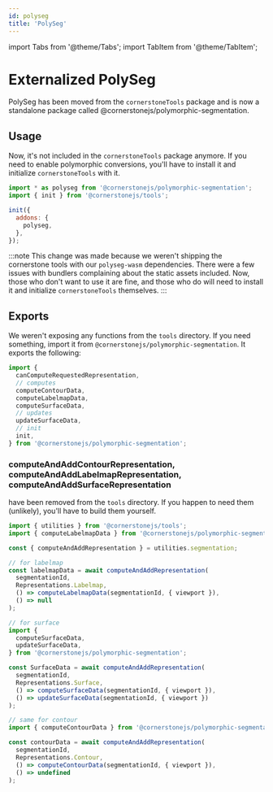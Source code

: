 ```yaml
---
id: polyseg
title: 'PolySeg'
---
```


import Tabs from '@theme/Tabs';
import TabItem from '@theme/TabItem';

# Externalized PolySeg

PolySeg has been moved from the `cornerstoneTools` package and is now a standalone package called @cornerstonejs/polymorphic-segmentation.

## Usage

Now, it's not included in the `cornerstoneTools` package anymore. If you need to enable polymorphic conversions, you'll have to install it and initialize `cornerstoneTools` with it.

```js
import * as polyseg from '@cornerstonejs/polymorphic-segmentation';
import { init } from '@cornerstonejs/tools';

init({
  addons: {
    polyseg,
  },
});
```

:::note
This change was made because we weren't shipping the cornerstone tools with our `polyseg-wasm` dependencies. There were a few issues with bundlers complaining about the static assets included. Now, those who don't want to use it are fine, and those who do will need to install it and initialize `cornerstoneTools` themselves.
:::

## Exports

We weren't exposing any functions from the `tools` directory. If you need something, import it from `@cornerstonejs/polymorphic-segmentation`.
It exports the following:

```js
import {
  canComputeRequestedRepresentation,
  // computes
  computeContourData,
  computeLabelmapData,
  computeSurfaceData,
  // updates
  updateSurfaceData,
  // init
  init,
} from '@cornerstonejs/polymorphic-segmentation';
```

### computeAndAddContourRepresentation, computeAndAddLabelmapRepresentation, computeAndAddSurfaceRepresentation

have been removed from the `tools` directory. If you happen to need them (unlikely), you'll have to build them yourself.

```js
import { utilities } from '@cornerstonejs/tools';
import { computeLabelmapData } from '@cornerstonejs/polymorphic-segmentation';

const { computeAndAddRepresentation } = utilities.segmentation;

// for labelmap
const labelmapData = await computeAndAddRepresentation(
  segmentationId,
  Representations.Labelmap,
  () => computeLabelmapData(segmentationId, { viewport }),
  () => null
);

// for surface
import {
  computeSurfaceData,
  updateSurfaceData,
} from '@cornerstonejs/polymorphic-segmentation';

const SurfaceData = await computeAndAddRepresentation(
  segmentationId,
  Representations.Surface,
  () => computeSurfaceData(segmentationId, { viewport }),
  () => updateSurfaceData(segmentationId, { viewport })
);

// same for contour
import { computeContourData } from '@cornerstonejs/polymorphic-segmentation';

const contourData = await computeAndAddRepresentation(
  segmentationId,
  Representations.Contour,
  () => computeContourData(segmentationId, { viewport }),
  () => undefined
);
```
